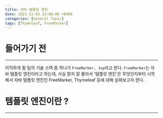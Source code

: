 ```yaml
---
title: 자바 템플릿 엔진
date: 2021-11-03 23:00:00 +0900
categories: [General Topic]
tags: [Thymeleaf, FreeMarker]
---
```


# 들어가기 전
---
이직하게 될 팀의 기술 스택 중 하나가 `FreeMarker, Jsp`라고 한다. `FreeMarker`는 자바 템플릿 엔진이라고 하는데,
사실 뭔지 잘 몰라서 '템플릿 엔진'은 무엇인지부터 시작해서 자바 템플릿 엔진인 FreeMarker, Thymeleaf 등에 대해 살펴보고자 한다.

# 템플릿 엔진이란 ?
---
